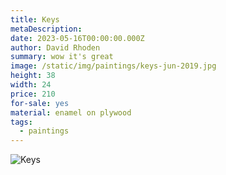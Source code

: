 ```yaml
---
title: Keys
metaDescription:
date: 2023-05-16T00:00:00.000Z
author: David Rhoden
summary: wow it's great
image: /static/img/paintings/keys-jun-2019.jpg
height: 38
width: 24
price: 210
for-sale: yes
material: enamel on plywood
tags:
  - paintings
---
```


![Keys](/static/img/paintings/keys-jun-2019.jpg)